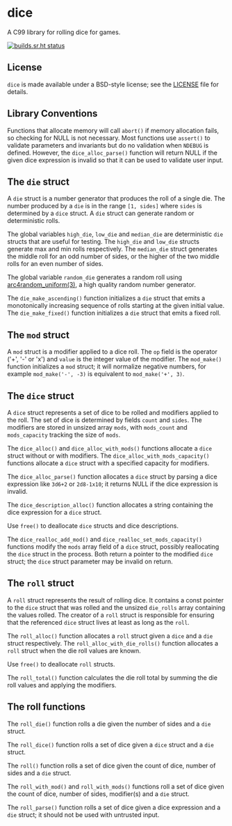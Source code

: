 # dice

A C99 library for rolling dice for games.

[![builds.sr.ht status](https://builds.sr.ht/~donmcc/dice.svg)](https://builds.sr.ht/~donmcc/dice?)


## License

`dice` is made available under a BSD-style license; see the [LICENSE][101] file
for details.

[101]: ./LICENSE


## Library Conventions

Functions that allocate memory will call `abort()` if memory allocation fails,
so checking for NULL is not necessary.  Most functions use `assert()` to
validate parameters and invariants but do no validation when `NDEBUG` is
defined.  However, the `dice_alloc_parse()` function will return NULL if the
given dice expression is invalid so that it can be used to validate user input.


## The `die` struct

A `die` struct is a number generator that produces the roll of a single die.
The number produced by a `die` is in the range `[1, sides]` where `sides` is
determined by a `dice` struct.  A `die` struct can generate random or
deterministic rolls.

The global variables `high_die`, `low_die` and `median_die` are deterministic
`die` structs that are useful for testing.  The `high_die` and `low_die` structs
generate max and min rolls respectively.  The `median_die` struct generates the
middle roll for an odd number of sides, or the higher of the two middle rolls
for an even number of sides.

The global variable `random_die` generates a random roll using 
[arc4random_uniform(3)][10], a high quality random number generator.

[10]: https://man.bsd.lv/arc4random_uniform

The `die_make_ascending()` function initializes a `die` struct that emits a
monotonically increasing sequence of rolls starting at the given initial value.
The `die_make_fixed()` function initializes a `die` struct that emits a fixed
roll.


## The `mod` struct

A `mod` struct is a modifier applied to a dice roll.  The `op` field is the
operator ('+', '-' or 'x') and `value` is the integer value of the modifier.
The `mod_make()` function initializes a `mod` struct; it will normalize negative
numbers, for example `mod_make('-', -3)` is equivalent to `mod_make('+', 3)`.


## The `dice` struct

A `dice` struct represents a set of dice to be rolled and modifiers applied to
the roll.  The set of dice is determined by fields `count` and `sides`.  The
modifiers are stored in unsized array `mods`, with `mods_count` and
`mods_capacity` tracking the size of `mods`.

The `dice_alloc()` and `dice_alloc_with_mods()` functions allocate a `dice`
struct without or with modifiers.  The `dice_alloc_with_mods_capacity()`
functions allocate a `dice` struct with a specified capacity for modifiers.

The `dice_alloc_parse()` function allocates a `dice` struct by parsing a dice
expression like `3d6+2` or `2d8-1x10`; it returns NULL if the dice expression is
invalid.

The `dice_description_alloc()` function allocates a string containing the dice
expression for a `dice` struct.

Use `free()` to deallocate `dice` structs and dice descriptions.

The `dice_realloc_add_mod()` and `dice_realloc_set_mods_capacity()` functions
modify the `mods` array field of a `dice` struct, possibly reallocating the
`dice` struct in the process.  Both return a pointer to the modified `dice`
struct; the `dice` struct parameter may be invalid on return.


## The `roll` struct

A `roll` struct represents the result of rolling dice.  It contains a const
pointer to the `dice` struct that was rolled and the unsized `die_rolls` array
containing the values rolled.  The creator of a `roll` struct is responsible for
ensuring that the referenced `dice` struct lives at least as long as the `roll`.

The `roll_alloc()` function allocates a `roll` struct given a `dice` and a `die`
struct respectively.  The `roll_alloc_with_die_rolls()` function allocates a
`roll` struct when the die roll values are known.

Use `free()` to deallocate `roll` structs.

The `roll_total()` function calculates the die roll total by summing the die
roll values and applying the modifiers.


## The roll functions

The `roll_die()` function rolls a die given the number of sides and a `die`
struct.

The `roll_dice()` function rolls a set of dice given a `dice` struct and a `die`
struct.

The `roll()` function rolls a set of dice given the count of dice, number of
sides and a `die` struct.

The `roll_with_mod()` and `roll_with_mods()` functions roll a set of dice given
the count of dice, number of sides, modifier(s) and a `die` struct.

The `roll_parse()` function rolls a set of dice given a dice expression and a
`die` struct; it should not be used with untrusted input.
